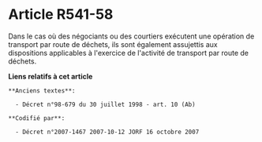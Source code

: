 # Article R541-58

Dans le cas où des négociants ou des courtiers exécutent une opération de transport par route de déchets, ils sont également
assujettis aux dispositions applicables à l'exercice de l'activité de transport par route de déchets.

**Liens relatifs à cet article**

	**Anciens textes**:

	  - Décret n°98-679 du 30 juillet 1998 - art. 10 (Ab)

	**Codifié par**:

	  - Décret n°2007-1467 2007-10-12 JORF 16 octobre 2007
